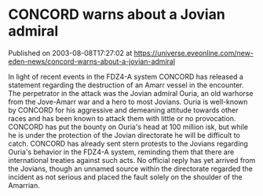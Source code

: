 # CONCORD warns about a Jovian admiral
Published on 2003-08-08T17:27:02 at https://universe.eveonline.com/new-eden-news/concord-warns-about-a-jovian-admiral

In light of recent events in the FDZ4-A system CONCORD has released a statement regarding the destruction of an Amarr vessel in the encounter. The perpetrator in the attack was the Jovian admiral Ouria, an old warhorse from the Jove-Amarr war and a hero to most Jovians. Ouria is well-known by CONCORD for his aggressive and demeaning attitude towards other races and has been known to attack them with little or no provocation. CONCORD has put the bounty on Ouria's head at 100 million isk, but while he is under the protection of the Jovian directorate he will be difficult to catch. CONCORD has already sent stern protests to the Jovians regarding Ouria's behavior in the FDZ4-A system, reminding them that there are international treaties against such acts. No official reply has yet arrived from the Jovians, though an unnamed source within the directorate regarded the incident as not serious and placed the fault solely on the shoulder of the Amarrian.
